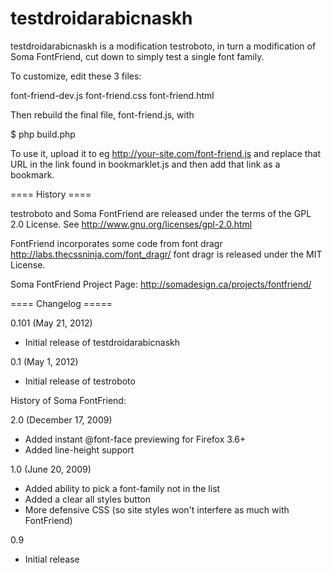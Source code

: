 testdroidarabicnaskh
==========

testdroidarabicnaskh is a modification testroboto, in turn
a modification of Soma FontFriend, cut down to simply test a 
single font family.

To customize, edit these 3 files:

font-friend-dev.js
font-friend.css
font-friend.html

Then rebuild the final file, font-friend.js, with 

$ php build.php

To use it, upload it to eg http://your-site.com/font-friend.js 
and replace that URL in the link found in bookmarklet.js and then
add that link as a bookmark.

==== History ====

testroboto and Soma FontFriend are released under the terms of 
the GPL 2.0 License. See http://www.gnu.org/licenses/gpl-2.0.html

FontFriend incorporates some code from font dragr 
http://labs.thecssninja.com/font_dragr/
font dragr is released under the MIT License.

Soma FontFriend Project Page: http://somadesign.ca/projects/fontfriend/

==== Changelog =====

0.101 (May 21, 2012)

* Initial release of testdroidarabicnaskh

0.1 (May 1, 2012)

* Initial release of testroboto 


History of Soma FontFriend:

2.0 (December 17, 2009)

* Added instant @font-face previewing for Firefox 3.6+
* Added line-height support

1.0 (June 20, 2009)

* Added ability to pick a font-family not in the list
* Added a clear all styles button
* More defensive CSS (so site styles won't interfere as much with FontFriend)

0.9

* Initial release